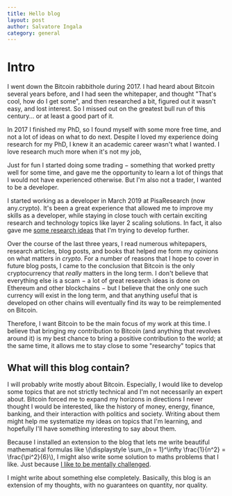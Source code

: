 ```yaml
---
title: Hello blog
layout: post
author: Salvatore Ingala
category: general
---
```


# Intro
I went down the Bitcoin rabbithole during 2017. I had heard about Bitcoin several years before, and I had seen the whitepaper, and thought "That's cool, how do I get some", and then  researched a bit, figured out it wasn't easy, and lost interest. So I missed out on the greatest bull run of this century... or at least a good part of it.

In 2017 I finished my PhD, so I found myself with some more free time, and not a lot of ideas on what to do next. Despite I loved my experience doing research for my PhD, I knew it an academic career wasn't what I wanted. I love research much more when it's not my job,

Just for fun I started doing some trading − something that worked pretty well for some time, and gave me the opportunity to learn a lot of things that I would not have experienced otherwise. But I'm also not a trader, I wanted to be a developer.

I started working as a developer in March 2019 at PisaResearch (now any.crypto). It's been a great experience that allowed me to improve my skills as a developer, while staying in close touch with certain exciting research and technology topics like layer 2 scaling solutions. In fact, it also gave me [some research ideas](https://github.com/bigspider/accumulator) that I'm trying to develop further.

Over the course of the last three years, I read numerous whitepapers, research articles, blog posts, and books that helped me form my opinions on what matters in *crypto*. For a number of reasons that I hope to cover in future blog posts, I came to the conclusion that Bitcoin is the only cryptocurrency that *really* matters in the long term. I don't believe that everything else is a scam − a lot of great research ideas is done on Ethereum and other blockchains − but I believe that the only one such currency will exist in the long term, and that anything useful that is developed on other chains will eventually find its way to be reimplemented on Bitcoin. 

Therefore, I want Bitcoin to be the main focus of my work at this time. I believe that bringing my contribution to Bitcoin (and anything that revolves around it) is my best chance to bring a positive contribution to the world; at the same time, it allows me to stay close to some "researchy" topics that 

## What will this blog contain?
I will probably write mostly about Bitcoin. Especially, I would like to develop some topics that are not strictly technical and I'm not necessarily an expert about. Bitcoin forced me to expand my horizons in directions I never thought I would be interested, like the history of money, energy, finance, banking, and their interaction with politics and society. Writing about them might help me systematize my ideas on topics that I'm learning, and hopefully I'll have something interesting to say about them. 

Because I installed an extension to the blog that lets me write beautiful mathematical formulas like \\(\displaystyle \sum_{n = 1}^\infty \frac{1}{n^2} = \frac{\pi^2}{6}\\), I might  also write some solution to maths problems that I like. Just because [I like to be mentally challenged](http://explosm.net/comics/3286/).

I might write about something else completely.
Basically, this blog is an extension of my thoughts, with no guarantees on quantity, nor quality.